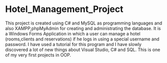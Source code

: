 # Hotel_Management_Project
This project is created using C# and MySQL as programming languages and also XAMPP,phpMyAdmin for creating and administrating the database. It is a Windows Forms Application in which a user can manage a hotel (rooms,clients and reservations) if he logs in using a special username and password. I have used a tutorial for this program and I have slowly discovered a lot of new things about Visual Studio, C# and SQL. This is one of my very first projects in OOP. 
